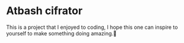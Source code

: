 # Atbash cifrator
This is a project that I enjoyed to coding, I hope this one can inspire to yourself to make something doing amazing.🚀


